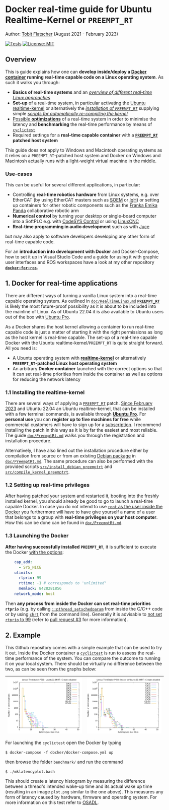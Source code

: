 # Docker real-time guide for Ubuntu Realtime-Kernel or `PREEMPT_RT`

Author: [Tobit Flatscher](https://github.com/2b-t) (August 2021 - February 2023)

[![Tests](https://github.com/2b-t/docker-realtime/actions/workflows/run-tests.yml/badge.svg)](https://github.com/2b-t/docker-realtime/actions/workflows/run-tests.yml) [![License: MIT](https://img.shields.io/badge/License-MIT-yellow.svg)](https://opensource.org/licenses/MIT)



## Overview

This is guide explains how one can **develop inside/deploy a [Docker container](https://www.docker.com/) running real-time capable code on a Linux operating system**. As such it walks you through:

- **Basics of real-time systems** and an [*overview of different real-time Linux approaches*](./doc/RealTimeLinux.md)
- **Set-up** of a real-time system, in particular activating the [Ubuntu realtime-kernel](https://ubuntu.com/blog/real-time-ubuntu-is-now-generally-available) or alternatively the [*installation of `PREEMPT_RT`*](./doc/PreemptRt.md) supplying simple [*scripts for automatically re-compiling the kernel*](./src/compile_kernel_preemptrt)
- [Possible **optimizations**](./doc/RealTimeOptimizations.md) of a real-time system in order to minimise the latency and **benchmarking** the real-time performance by means of [`cyclictest`](https://wiki.linuxfoundation.org/realtime/documentation/howto/tools/cyclictest/start)
- Required settings for a **real-time capable container** with a **[`PREEMPT_RT`](https://wiki.linuxfoundation.org/realtime/start) patched host system**

This guide does not apply to Windows and Macintosh operating systems as it relies on a `PREEMPT_RT`-patched host system and Docker on Windows and Macintosh actually runs with a light-weight virtual machine in the middle.

### Use-cases

This can be useful for several different applications, in particular:

- Controlling **real-time robotics hardware** from Linux systems, e.g. over EtherCAT (by using EtherCAT masters such as [SOEM](https://github.com/OpenEtherCATsociety/SOEM) or [IgH](https://etherlab.org/en/ethercat/)) or setting up containers for other robotic components such as the [Franka Emika Panda](https://www.franka.de/) collaborative robotic arm
- **Numerical control** by turning your desktop or single-board computer into a SoftPLC e.g. with [CodeSYS Control](https://www.codesys.com/products/codesys-runtime/control.html) or using [LinuxCNC](http://linuxcnc.org/)
- **Real-time programming in audio development** such as with [Juce](https://juce.com/discover/stories/real-time-programming-in-audio-development)

but may also apply to software developers developing any other form of real-time capable code.

For an **introduction into development with Docker** and Docker-Compose, how to set it up in Visual Studio Code and a guide for using it with graphic user interfaces and ROS workspaces have a look at my other repository [**`docker-for-ros`**](https://github.com/2b-t/docker-for-ros).



## 1. Docker for real-time applications

There are different ways of turning a vanilla Linux system into a real-time capable operating system. As outlined in [`doc/RealTimeLinux.md`](./doc/RealTimeLinux.md) **[`PREEMPT_RT`](https://wiki.linuxfoundation.org/realtime/start)** is likely the most future-proof possibility as it is about to be included into the mainline of Linux. As of Ubuntu 22.04 it is also available to Ubuntu users out of the box with [Ubuntu Pro](https://ubuntu.com/pro).

As a Docker shares the host kernel allowing a container to run real-time capable code is just a matter of starting it with the right permissions as long as the host kernel is real-time capable. The set-up of a real-time capable Docker with the Ubuntu realtime-kernel/`PREEMPT_RT` is quite straight forward. All you need is:

- A Ubuntu operating system with [**realtime-kernel**](https://ubuntu.com/blog/real-time-ubuntu-is-now-generally-available) or alternatively **`PREEMPT_RT`-patched Linux host operating system**
- An arbitrary **Docker container** launched with the correct options so that it can set real-time priorities from inside the container as well as options for reducing the network latency

### 1.1 Installing the realtime-kernel

There are several ways of applying a [`PREEMPT_RT`](https://wiki.linuxfoundation.org/realtime/start) patch. [Since February 2023](https://ubuntu.com/blog/real-time-ubuntu-is-now-generally-available) and Ubuntu 22.04 an Ubuntu realtime-kernel, that can be installed with a few terminal commands, is available through [**Ubuntu Pro**](https://ubuntu.com/pro). For **personal use** you can **register up to five machines for free** while commercial customers will have to sign up for a [subscription](https://ubuntu.com/pro/subscribe). I recommend installing the patch in this way as it is by far the easiest and most reliable. The guide  [`doc/PreemptRt.md`](./doc//PreemptRt.md) walks you through the registration and installation procedure.

Alternatively, I have also lined out the installation procedure either by compilation from source or from an existing [Debian package](https://packages.debian.org/buster/linux-image-rt-amd64) in [`doc/PreemptRt.md`](./doc//PreemptRt.md). The same procedure can also be performed with the provided scripts [`src/install_debian_preemptrt`](./src/install_debian_preemptrt) and [`src/compile_kernel_preemptrt`](./src/compile_kernel_preemptrt).

### 1.2 Setting up real-time privileges

After having patched your system and restarted it, booting into the freshly installed kernel, you should already be good to go to launch a real-time capable Docker. In case you do not intend to use [`root` as the user inside the Docker](https://medium.com/jobteaser-dev-team/docker-user-best-practices-a8d2ca5205f4) you furthermore will have to have give yourself a name of a user that belongs to a group with **real-time privileges on your host computer**. How this can be done can be found in [`doc/PreemptRt.md`](./doc/PreemptRt.md).

### 1.3 Launching the Docker

**After having successfully installed `PREEMPT_RT`**, it is sufficient to execute the Docker [with the options](https://docs.docker.com/engine/reference/run/#runtime-privilege-and-linux-capabilities):

```yaml
    cap_add:
      - SYS_NICE
    ulimits:
      rtprio: 99
      rttime: -1 # corresponds to 'unlimited'
      memlock: 8428281856
    network_mode: host
```

Then **any process from inside the Docker can set real-time priorities `rtprio`** (e.g. by calling [`::pthread_setschedparam`](https://man7.org/linux/man-pages/man3/pthread_getschedparam.3.html) from inside the C/C++ code or by using [`chrt`](https://askubuntu.com/a/51285) from the command line). Generally it is advisable to [not set `rtprio` to 99](https://github.com/ros2-realtime-demo/pendulum/blob/rolling/docs/real_time_linux.md#setting-permissions-for-the-scheduler) (refer to [pull request #3](https://github.com/2b-t/docker-realtime/pull/3#issuecomment-1296926347) for more information).



## 2. Example

This Github repository comes with a simple example that can be used to try it out. Inside the Docker container a [`cyclictest`](https://wiki.linuxfoundation.org/realtime/documentation/howto/tools/cyclictest/start) is run to assess the real-time performance of the system. You can compare the outcome to running it on your local system. There should be virtually no difference between the two, as can be seen from the graphs below:

| ![On host operating system](media/p500_rt_cstates_off.png) | ![Inside Docker](media/p500_rt_docker_cstates_off.png) |
| ---------------------------------------------------------- | ------------------------------------------------------ |

For launching the `cyclictest` open the Docker by typing

```shell
$ docker-compose -f docker/docker-compose.yml up
```

then browse the folder `benchmark/` and run the command

```shell
$ ./mklatencyplot.bash
```

This should create a latency histogram by measuring the difference between a thread's intended wake-up time and its actual wake up time (resulting in an image `plot.png` similar to the one above). This measures any form of latency caused by hardware, firmware and operating system. For more information on this test refer to [OSADL](https://www.osadl.org/Create-a-latency-plot-from-cyclictest-hi.bash-script-for-latency-plot.0.html).
